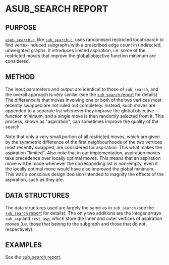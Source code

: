 # ASUB\_SEARCH REPORT

## PURPOSE
[`asub_search.c`](https://github.com/vglazer/USRA/blob/master/subgraph_finding/src/asub_search.c), like [`sub_search.c`](https://github.com/vglazer/USRA/blob/master/subgraph_finding/src/sub_search.c), uses randomised restricted local search to 
find vertex-induced subgraphs with a prescribed edge count in undirected, 
unweighted graphs. It introduces limited aspiration, i.e. some of the 
restricted moves that improve the global objective function minimum are 
considered.

## METHOD
The input parameters and output are identical to those of `sub_search`, and the 
overall approach is very similar (see the [`sub_search` report](https://github.com/vglazer/USRA/blob/master/subgraph_finding/doc/sub_search.md) for details). The 
difference is that moves involving one or both of the two vertices most 
recently swapped are not ruled out completely. Instead, such moves are appended
to a separate list whenever they improve the global objective function minimum,
and a single move is then randomly selected from it. This process, known as 
"aspiration", can sometimes improve the quality of the search. 

Note that only a very small portion of all restricted moves, which are given by the symmetric difference of the first neighbourhoods of the two vertices most recently swapped, are considered for aspiration. This what makes the aspiration 
"limited". Also note that in our implementation, aspiration moves take 
precedence over locally optimal moves. This means that an aspiration move will
be made whenever the corresponding list is non-empty, even if the locally 
optimal move would have also improved the global minimum. This was a conscious 
design decision intended to magnify the effects of the aspiration, such as they
are.

## DATA STRUCTURES
The data structures used are largely the same as in `sub_search` (see the
[`sub_search` report](https://github.com/vglazer/USRA/blob/master/subgraph_finding/doc/sub_search.md) for details). The only two additions are the integer 
arrays `sub_asp` and `rest_asp`, which store the inner and outer vertices of 
aspiration moves (i.e. those that belong to the subgraph and those that do not,
respectively).

## EXAMPLES
See the [sub_search report](https://github.com/vglazer/USRA/blob/master/subgraph_finding/doc/sub_search.md).

